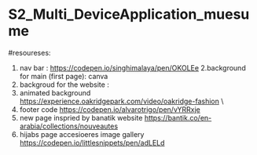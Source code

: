 # S2_Multi_DeviceApplication_muesume
#resoureses:
1. nav bar : https://codepen.io/singhimalaya/pen/OKOLEe
2.background for main (first page): canva 
3. backgroud for the website :
4. animated background https://experience.oakridgepark.com/video/oakridge-fashion \
5. footer code https://codepen.io/alvarotrigo/pen/vYRRxje 
6. new page inspried by banatik website https://bantik.co/en-arabia/collections/nouveautes 
7. hijabs page accesioeres image gallery https://codepen.io/littlesnippets/pen/adLELd